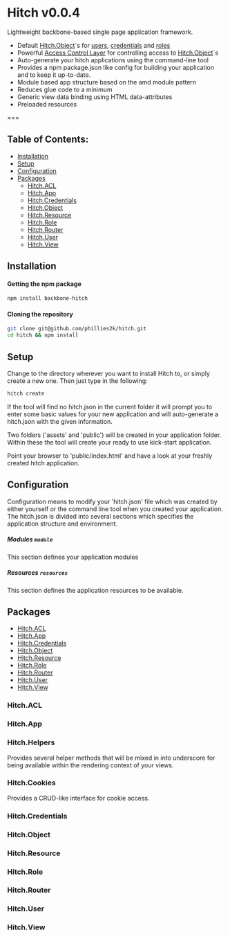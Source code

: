 Hitch v0.0.4
=====

Lightweight backbone-based single page application framework.

* Default [Hitch.Object](#hitchobject)`s for [users](#hitchuser), [credentials](#hitchcredentials) and [roles](#hitchrole)
* Powerful [Access Control Layer](#hitchacl) for controlling access to [Hitch.Object](#hitchobject)`s
* Auto-generate your hitch applications using the command-line tool
* Provides a npm package.json like config for building your application and to keep it up-to-date.
* Module based app structure based on the amd module pattern
* Reduces glue code to a minimum
* Generic view data binding using HTML data-attributes
* Preloaded resources

===

## Table of Contents:

* [Installation](#hitchinstallation)
* [Setup](#hitchsetup)
* [Configuration](#hitchconfiguration)
* [Packages](#hitchpackages)
  * [Hitch.ACL](#hitchacl)
  * [Hitch.App](#hitchapp)
  * [Hitch.Credentials](#hitchcredentials)
  * [Hitch.Object](#hitchobject)
  * [Hitch.Resource](#hitchresource)
  * [Hitch.Role](#hitchrole)
  * [Hitch.Router](#hitchrouter)
  * [Hitch.User](#hitchuser)
  * [Hitch.View](#hitchview)

## Installation

#### Getting the npm package

```bash
npm install backbone-hitch
```

#### Cloning the repository

```bash
git clone git@github.com/phillies2k/hitch.git
cd hitch && npm install
```


## Setup

Change to the directory wherever you want to install Hitch to, or simply create a new one.
Then just type in the following:

```bash
hitch create
```

If the tool will find no hitch.json in the current folder it will prompt you to enter some basic values for your new
application and will auto-generate a hitch.json with the given information.

Two folders ('assets' and 'public') will be created in your application folder. Within these the tool will create your
ready to use kick-start application.

Point your browser to 'public/index.html' and have a look at your freshly created hitch application.


## Configuration

Configuration means to modify your 'hitch.json' file which was created by either yourself or the command line tool when
you created your application. The hitch.json is divided into several sections which specifies the application structure
and environment.

##### Modules `module`
This section defines your application modules

##### Resources `resources`
This section defines the application resources to be available.



## Packages

* [Hitch.ACL](#hitchacl)
* [Hitch.App](#hitchapp)
* [Hitch.Credentials](#hitchcredentials)
* [Hitch.Object](#hitchobject)
* [Hitch.Resource](#hitchresource)
* [Hitch.Role](#hitchrole)
* [Hitch.Router](#hitchrouter)
* [Hitch.User](#hitchuser)
* [Hitch.View](#hitchview)

### Hitch.ACL
### Hitch.App
### Hitch.Helpers

Provides several helper methods that will be mixed in into underscore for being available within the rendering context
of your views.

### Hitch.Cookies

Provides a CRUD-like interface for cookie access.

### Hitch.Credentials
### Hitch.Object
### Hitch.Resource
### Hitch.Role
### Hitch.Router
### Hitch.User
### Hitch.View